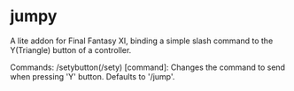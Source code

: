 # jumpy
A lite addon for Final Fantasy XI, binding a simple slash command to the Y(Triangle) button of a controller.

Commands:
  /setybutton(/sety) [command]: Changes the command to send when pressing 'Y' button. Defaults to '/jump'.
